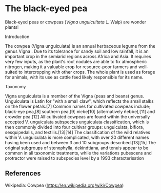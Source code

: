 <param ve-config
       title="Our unfailing friend"
       banner="https://upload.wikimedia.org/wikipedia/commons/d/d0/BlackEyedPeas.JPG"
       layout="vtl"
       author="Christina Hourigan">

# The black-eyed pea
Black-eyed peas or cowpeas (_Vigna unguicultata_ L. Walp) are wonder plants!

<param ve-image
       label="Pink flower of cowpea"
       description="pink flower of the cowpea"
       license="CC BY SA 2.0"
       url="https://upload.wikimedia.org/wikipedia/commons/7/7c/Wild_Cowpea_%282874731431%29.jpg"

## Introduction
The cowpea (Vigna unguiculata) is an annual herbaceous legume from the genus <span data-click-image-zoomto="309,625,510,412"> Vigna </span>. Due to its tolerance for sandy soil and low rainfall, it is an important crop in the semiarid regions across Africa and Asia. It requires very few inputs, as the plant's root nodules are able to fix atmospheric nitrogen, making it a valuable crop for resource-poor farmers and well-suited to intercropping with other crops. The whole plant is used as forage for animals, with its use as cattle feed likely responsible for its name.

<param ve-image
       label="wild and cultivated cowpeas"
       description="variation in wild and cultivated cowpea seeds"
       author="Ton Rulkens"
       license="CC BY SA 2.0"
       url="https://upload.wikimedia.org/wikipedia/commons/6/67/Wild_and_cultivated_cowpea_%287856427546%29.jpg"

## Taxonomy
Vigna unguiculata is a member of the Vigna (peas and beans) genus. Unguiculata is Latin for "with a small claw", which reflects the small stalks on the flower petals.[7] Common names for cultivated cowpeas include; black-eye pea,[8] southern pea,[9] niebe[10] (alternatively ñebbe),[11] and crowder pea.[12] All cultivated cowpeas are found within the universally accepted V. unguiculata subspecies unguiculata classification, which is then commonly divided into four cultivar groups: unguiculata, biflora, sesquipedalis, and textilis.[13][14] The classification of the wild relatives within V. unguiculata is more complicated, with over 20 different names having been used and between 3 and 10 subgroups described.[13][15] The original subgroups of stenophylla, dekindtiana, and tenuis appear to be common in all taxonomic treatments, while the variations pubescens and protractor were raised to subspecies level by a 1993 characterisation

<param ve-image 
       label="Agricultural varietes of cowpea" 
       description="agricultural varieties of cowpea" 
       license="CC BY-SA 3.0" 
   url="https://upload.wikimedia.org/wikipedia/commons/1/1a/Agricultural_varieties_of_the_cowpea_and_immediately_related_species_%281912%29_%2814776379064%29.jpg">

## References
Wikipedia: Cowpea (https://en.wikipedia.org/wiki/Cowpea)

       
